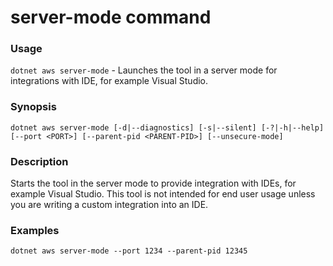 # server-mode command

### Usage

`dotnet aws server-mode`  - Launches the tool in a server mode for integrations with IDE, for example Visual Studio.

### Synopsis

```
dotnet aws server-mode [-d|--diagnostics] [-s|--silent] [-?|-h|--help] [--port <PORT>] [--parent-pid <PARENT-PID>] [--unsecure-mode]
```

### Description
Starts the tool in the server mode to provide integration with IDEs, for example Visual Studio. This tool is not intended for end user usage unless you are writing a custom integration into an IDE.

### Examples
```
dotnet aws server-mode --port 1234 --parent-pid 12345
```
